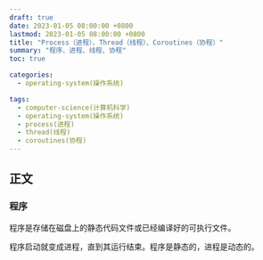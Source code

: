 ```yaml
---
draft: true
date: 2023-01-05 08:00:00 +0800
lastmod: 2023-01-05 08:00:00 +0800
title: "Process（进程）、Thread（线程）、Coroutines（协程）"
summary: "程序、进程、线程、协程"
toc: true

categories:
  - operating-system(操作系统)

tags:
  - computer-science(计算机科学)
  - operating-system(操作系统)
  - process(进程)
  - thread(线程)
  - coroutines(协程)
---
```


## 正文

### 程序

程序是存储在磁盘上的静态代码文件或已经编译好的可执行文件。

程序启动就变成进程，直到其运行结束。程序是静态的，进程是动态的。
